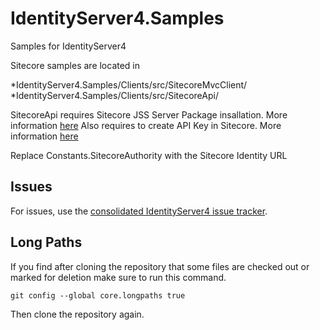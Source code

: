 # IdentityServer4.Samples
Samples for IdentityServer4

Sitecore samples are located in

*IdentityServer4.Samples/Clients/src/SitecoreMvcClient/
*IdentityServer4.Samples/Clients/src/SitecoreApi/

SitecoreApi requires Sitecore JSS Server Package insallation. More information [here](https://jss.sitecore.com/docs/getting-started/jss-server-install)
Also requires to create API Key in Sitecore. More information [here](https://jss.sitecore.com/docs/getting-started/app-deployment)

Replace Constants.SitecoreAuthority with the Sitecore Identity URL

## Issues

For issues, use the [consolidated IdentityServer4 issue tracker](https://github.com/IdentityServer/IdentityServer4/issues).

## Long Paths

If you find after cloning the repository that some files are checked out or marked for deletion make sure to run this command.

    git config --global core.longpaths true

Then clone the repository again.

